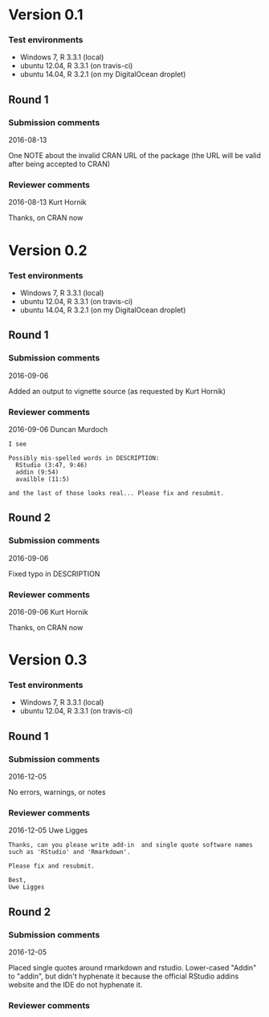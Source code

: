 # Version 0.1

### Test environments

* Windows 7, R 3.3.1 (local)
* ubuntu 12.04, R 3.3.1 (on travis-ci)
* ubuntu 14.04, R 3.2.1 (on my DigitalOcean droplet)

## Round 1

### Submission comments

2016-08-13

One NOTE about the invalid CRAN URL of the package (the URL will be valid after being accepted to CRAN)

### Reviewer comments

2016-08-13 Kurt Hornik

Thanks, on CRAN now

# Version 0.2

### Test environments

* Windows 7, R 3.3.1 (local)
* ubuntu 12.04, R 3.3.1 (on travis-ci)
* ubuntu 14.04, R 3.2.1 (on my DigitalOcean droplet)

## Round 1

### Submission comments

2016-09-06

Added an output to vignette source (as requested by Kurt Hornik)

### Reviewer comments

2016-09-06 Duncan Murdoch

```
I see

Possibly mis-spelled words in DESCRIPTION:
  RStudio (3:47, 9:46)
  addin (9:54)
  availble (11:5)

and the last of those looks real... Please fix and resubmit.
```

## Round 2

### Submission comments

2016-09-06

Fixed typo in DESCRIPTION

### Reviewer comments

2016-09-06 Kurt Hornik

Thanks, on CRAN now

# Version 0.3

### Test environments

* Windows 7, R 3.3.1 (local)
* ubuntu 12.04, R 3.3.1 (on travis-ci)

## Round 1

### Submission comments

2016-12-05

No errors, warnings, or notes

### Reviewer comments

2016-12-05 Uwe Ligges

```
Thanks, can you please write add-in  and single quote software names such as 'RStudio' and 'Rmarkdown'.

Please fix and resubmit.

Best,
Uwe Ligges
```

## Round 2

### Submission comments

2016-12-05

Placed single quotes around rmarkdown and rstudio. Lower-cased "Addin" to "addin", but didn't hyphenate it because the official RStudio addins website and the IDE do not hyphenate it.

### Reviewer comments

